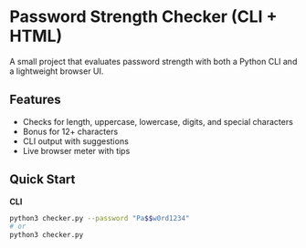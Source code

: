 # Password Strength Checker (CLI + HTML)

A small project that evaluates password strength with both a Python CLI and a lightweight browser UI.

## Features
- Checks for length, uppercase, lowercase, digits, and special characters
- Bonus for 12+ characters
- CLI output with suggestions
- Live browser meter with tips

## Quick Start

**CLI**
```bash
python3 checker.py --password "Pa$$w0rd1234"
# or
python3 checker.py
